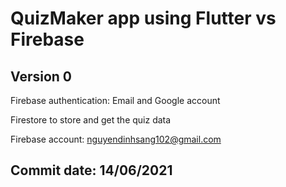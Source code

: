 # QuizMaker app using Flutter vs Firebase
## Version 0

Firebase authentication: Email and Google account

Firestore to store and get the quiz data

Firebase account: nguyendinhsang102@gmail.com

## Commit date: 14/06/2021
